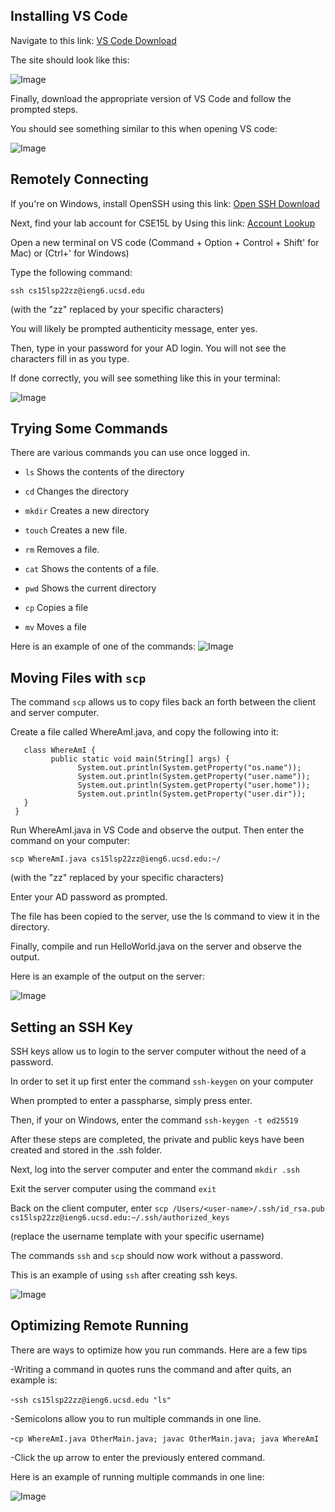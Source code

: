 ## Installing VS Code
Navigate to this link: [VS Code Download](https://code.visualstudio.com/Download)

The site should look like this:

![Image](https://www.linkpicture.com/q/Screen-Shot-2022-04-08-at-11.00.09-AM.png)

Finally, download the appropriate version of VS Code and follow the prompted steps.

You should see something similar to this when opening VS code:

![Image](https://www.linkpicture.com/q/Screen-Shot-2022-04-08-at-11.19.29-AM.png)



## Remotely Connecting
If you're on Windows, install OpenSSH using this link: [Open SSH Download](https://docs.microsoft.com/en-us/windows-server/administration/openssh/openssh_install_firstuse)

Next, find your lab account for CSE15L by Using this link:  [Account Lookup](https://sdacs.ucsd.edu/~icc/index.php)

Open a new terminal on VS code (Command + Option + Control + Shift'  for Mac) or (Ctrl+' for Windows)

Type the following command:

`ssh cs15lsp22zz@ieng6.ucsd.edu`

(with the "zz" replaced by your specific characters)

You will likely be prompted authenticity message, enter yes.

Then, type in your password for your AD login. You will not see the characters fill in as you type.
 
If done correctly, you will see something like this in your terminal:

![Image](https://i.ibb.co/2KM2Zmq/Screen-Shot-2022-04-09-at-4-09-28-PM.png)

## Trying Some Commands

There are various commands you can use once logged in.

* `ls`	Shows the contents of the directory

* `cd`	Changes the directory

* `mkdir`	Creates a new directory

* `touch`	Creates a new file.

* `rm`	Removes a file.

* `cat`	Shows the contents of a file.

* `pwd`	Shows the current directory 

* `cp`	Copies a file

* `mv`	Moves a file

Here is an example of one of the commands:
![Image](https://www.linkpicture.com/q/Screen-Shot-2022-04-08-at-5.32.46-PM.png)

## Moving Files with `scp`
The command `scp` allows us to copy files back an forth between the client and server computer.

Create a file called WhereAmI.java, and copy the following into it:

       class WhereAmI {
             public static void main(String[] args) {
                   System.out.println(System.getProperty("os.name"));
                   System.out.println(System.getProperty("user.name"));
                   System.out.println(System.getProperty("user.home"));
                   System.out.println(System.getProperty("user.dir"));
       }
     }

Run WhereAmI.java in VS Code and observe the output. Then enter the command on your computer:

`scp WhereAmI.java cs15lsp22zz@ieng6.ucsd.edu:~/` 

(with the "zz" replaced by your specific characters)
  
Enter your AD password as prompted.

The file has been copied to the server, use the ls command to view it in the directory.

Finally, compile and run HelloWorld.java on the server and observe the output.

Here is an example of the output on the server:

![Image](https://www.linkpicture.com/q/Screen-Shot-2022-04-08-at-6.38.18-PM.png)

## Setting an SSH Key
SSH keys allow us to login to the server computer without the need of a password. 

In order to set it up first enter the command `ssh-keygen` on your computer

When prompted to enter a passpharse, simply press enter.

Then, if your on Windows, enter the command `ssh-keygen -t ed25519`

After these steps are completed, the private and public keys have been created and stored in the .ssh folder.

Next, log into the server computer and enter the command `mkdir .ssh`

Exit the server computer using the command `exit` 

Back on the client computer, enter `scp /Users/<user-name>/.ssh/id_rsa.pub cs15lsp22zz@ieng6.ucsd.edu:~/.ssh/authorized_keys`

(replace the username template with your specific username)

The commands `ssh` and `scp` should now work without a password.

This is an example of using `ssh` after creating ssh keys.

![Image](https://i.ibb.co/Qk36mcP/Screen-Shot-2022-04-09-at-4-17-45-PM.png)

## Optimizing Remote Running

There are ways to optimize how you run commands. Here are a few tips 

-Writing a command in quotes runs the command and after quits, an example is:

  -`ssh cs15lsp22zz@ieng6.ucsd.edu "ls"`

-Semicolons allow you to run multiple commands in one line.

  -`cp WhereAmI.java OtherMain.java; javac OtherMain.java; java WhereAmI`

-Click the up arrow to enter the previously entered command.

Here is an example of running multiple commands in one line:

![Image](https://i.ibb.co/Qk36mcP/Screen-Shot-2022-04-09-at-4-17-45-PM.png)




  
